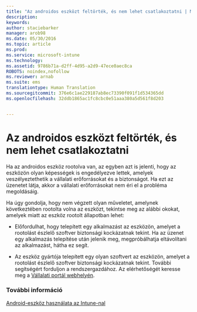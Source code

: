 ```yaml
---
title: "Az androidos eszközt feltörték, és nem lehet csatlakoztatni | Microsoft Intune"
description: 
keywords: 
author: staciebarker
manager: arob98
ms.date: 05/30/2016
ms.topic: article
ms.prod: 
ms.service: microsoft-intune
ms.technology: 
ms.assetid: 9786b71a-d2ff-4d95-a2d9-47ece0aec8ca
ROBOTS: noindex,nofollow
ms.reviewer: arnab
ms.suite: ems
translationtype: Human Translation
ms.sourcegitcommit: 376e6c1ae229187ab8ec73390f091f1d534365dd
ms.openlocfilehash: 32ddb1865ac1fc8cbc0e51aaa380a5d561f8d203


---
```



# Az androidos eszközt feltörték, és nem lehet csatlakoztatni

Ha az androidos eszköz rootolva van, az egyben azt is jelenti, hogy az eszközön olyan képességek is engedélyezve lettek, amelyek veszélyeztethetik a vállalati erőforrásokat és a biztonságot. Ha ezt az üzenetet látja, akkor a vállalati erőforrásokat nem éri el a probléma megoldásáig. 

Ha úgy gondolja, hogy nem végzett olyan műveletet, amelynek következtében rootolta volna az eszközt, tekintse meg az alábbi okokat, amelyek miatt az eszköz rootolt állapotban lehet:

- Előfordulhat, hogy telepített egy alkalmazást az eszközön, amelyet a rootolást észlelő szoftver biztonsági kockázatnak tekint. Ha az üzenet egy alkalmazás telepítése után jelenik meg, megpróbálhatja eltávolítani az alkalmazást, hátha ez segít.

- Az eszköz gyártója telepített egy olyan szoftvert az eszközön, amelyet a rootolást észlelő szoftver biztonsági kockázatnak tekint. További segítségért forduljon a rendszergazdához. Az elérhetőségét keresse meg a [Vállalati portál webhelyén](http://portal.manage.microsoft.com).


### További információ
[Android-eszköz használata az Intune-nal](using-your-android-device-with-intune.md)


<!--HONumber=Jul16_HO3-->


